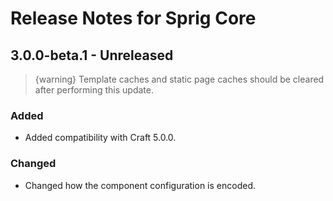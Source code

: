 # Release Notes for Sprig Core

## 3.0.0-beta.1 - Unreleased

> {warning} Template caches and static page caches should be cleared after performing this update.

### Added

- Added compatibility with Craft 5.0.0.

### Changed

- Changed how the component configuration is encoded.

